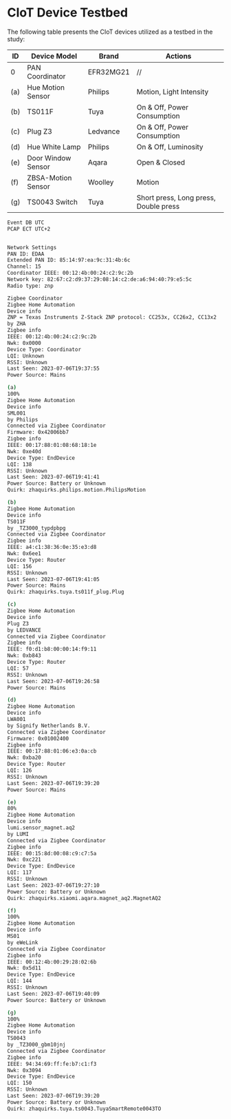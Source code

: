# CIoT Device Testbed

The following table presents the CIoT devices utilized as a testbed in the study:

| ID | Device Model          | Brand     | Actions                          |
|-----|----------------------|-----------|----------------------------------|
|  0  | PAN Coordinator      | EFR32MG21 |//                                |
| (a) | Hue Motion Sensor    | Philips   | Motion, Light Intensity          |
| (b) | TS011F               | Tuya      | On & Off, Power Consumption      |
| (c) | Plug Z3              | Ledvance  | On & Off, Power Consumption      |
| (d) | Hue White Lamp       | Philips   | On & Off, Luminosity             |
| (e) | Door Window Sensor   | Aqara     | Open & Closed                    |
| (f) | ZBSA-Motion Sensor   | Woolley   | Motion                           |
| (g) | TS0043 Switch        | Tuya      | Short press, Long press, Double press |



```bash
Event DB UTC
PCAP ECT UTC+2


Network Settings
PAN ID: EDAA
Extended PAN ID: 85:14:97:ea:9c:31:4b:6c
Channel: 15
Coordinator IEEE: 00:12:4b:00:24:c2:9c:2b
Network key: 82:67:c2:d9:37:29:08:14:c2:de:a6:94:40:79:e5:5c
Radio type: znp

Zigbee Coordinator
Zigbee Home Automation
Device info
ZNP = Texas Instruments Z-Stack ZNP protocol: CC253x, CC26x2, CC13x2
by ZHA
Zigbee info
IEEE: 00:12:4b:00:24:c2:9c:2b
Nwk: 0x0000
Device Type: Coordinator
LQI: Unknown
RSSI: Unknown
Last Seen: 2023-07-06T19:37:55
Power Source: Mains

(a)
100%
Zigbee Home Automation
Device info
SML001
by Philips
Connected via Zigbee Coordinator
Firmware: 0x42006bb7
Zigbee info
IEEE: 00:17:88:01:08:68:18:1e
Nwk: 0xe40d
Device Type: EndDevice
LQI: 138
RSSI: Unknown
Last Seen: 2023-07-06T19:41:41
Power Source: Battery or Unknown
Quirk: zhaquirks.philips.motion.PhilipsMotion

(b)
Zigbee Home Automation
Device info
TS011F
by _TZ3000_typdpbpg
Connected via Zigbee Coordinator
Zigbee info
IEEE: a4:c1:38:36:0e:35:e3:d8
Nwk: 0x6ee1
Device Type: Router
LQI: 156
RSSI: Unknown
Last Seen: 2023-07-06T19:41:05
Power Source: Mains
Quirk: zhaquirks.tuya.ts011f_plug.Plug

(c)
Zigbee Home Automation
Device info
Plug Z3
by LEDVANCE
Connected via Zigbee Coordinator
Zigbee info
IEEE: f0:d1:b8:00:00:14:f9:11
Nwk: 0xb843
Device Type: Router
LQI: 57
RSSI: Unknown
Last Seen: 2023-07-06T19:26:58
Power Source: Mains

(d)
Zigbee Home Automation
Device info
LWA001
by Signify Netherlands B.V.
Connected via Zigbee Coordinator
Firmware: 0x01002400
Zigbee info
IEEE: 00:17:88:01:06:e3:0a:cb
Nwk: 0xba20
Device Type: Router
LQI: 126
RSSI: Unknown
Last Seen: 2023-07-06T19:39:20
Power Source: Mains

(e)
80%
Zigbee Home Automation
Device info
lumi.sensor_magnet.aq2
by LUMI
Connected via Zigbee Coordinator
Zigbee info
IEEE: 00:15:8d:00:08:c9:c7:5a
Nwk: 0xc221
Device Type: EndDevice
LQI: 117
RSSI: Unknown
Last Seen: 2023-07-06T19:27:10
Power Source: Battery or Unknown
Quirk: zhaquirks.xiaomi.aqara.magnet_aq2.MagnetAQ2

(f)
100%
Zigbee Home Automation
Device info
MS01
by eWeLink
Connected via Zigbee Coordinator
Zigbee info
IEEE: 00:12:4b:00:29:28:02:6b
Nwk: 0x5d11
Device Type: EndDevice
LQI: 144
RSSI: Unknown
Last Seen: 2023-07-06T19:40:09
Power Source: Battery or Unknown

(g)
100%
Zigbee Home Automation
Device info
TS0043
by _TZ3000_gbm10jnj
Connected via Zigbee Coordinator
Zigbee info
IEEE: 94:34:69:ff:fe:b7:c1:f3
Nwk: 0x3094
Device Type: EndDevice
LQI: 150
RSSI: Unknown
Last Seen: 2023-07-06T19:39:20
Power Source: Battery or Unknown
Quirk: zhaquirks.tuya.ts0043.TuyaSmartRemote0043TO

```
